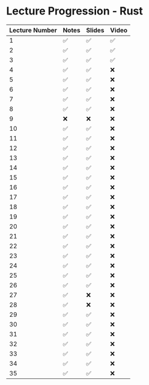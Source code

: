 # Lecture Progression - Rust

|Lecture Number| Notes | Slides | Video |
|---|---|---|---|
|  1| ✅ | ✅ | ✅ | 
|  2| ✅ | ✅ | ✅ | 
|  3| ✅ | ✅ | ✅ |
|  4| ✅ | ✅ | ❌ |
|  5| ✅ | ✅ | ❌ |
|  6| ✅ | ✅ | ❌ |
|  7| ✅ | ✅ | ❌ |
|  8| ✅ | ✅ | ❌ |
|  9| ❌ | ❌ | ❌ |
| 10| ✅ | ✅ | ❌ |
| 11| ✅ | ✅ | ❌ |
| 12| ✅ | ✅ | ❌ |
| 13| ✅ | ✅ | ❌ |
| 14| ✅ | ✅ | ❌ |
| 15| ✅ | ✅ | ❌ |
| 16| ✅ | ✅ | ❌ |
| 17| ✅ | ✅ | ❌ |
| 18| ✅ | ✅ | ❌ |
| 19| ✅ | ✅ | ❌ |
| 20| ✅ | ✅ | ❌ |
| 21| ✅ | ✅ | ❌ |
| 22| ✅ | ✅ | ❌ |
| 23| ✅ | ✅ | ❌ |
| 24| ✅ | ✅ | ❌ |
| 25| ✅ | ✅ | ❌ |
| 26| ✅ | ✅ | ❌ |
| 27| ✅ | ❌ | ❌ |
| 28| ✅ | ❌ | ❌ |
| 29| ✅ | ✅ | ❌ |
| 30| ✅ | ✅ | ❌ |
| 31| ✅ | ✅ | ❌ |
| 32| ✅ | ✅ | ❌ |
| 33| ✅ | ✅ | ❌ |
| 34| ✅ | ✅ | ❌ |
| 35| ✅ | ✅ | ❌ |
